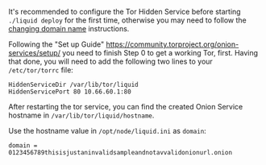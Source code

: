 It's recommended to configure the Tor Hidden Service before starting `./liquid deploy` for the first time, otherwise you may need to follow the [changing domain name](https://github.com/liquidinvestigations/docs/wiki/Maintenance#changing-domain-name) instructions.

Following the "Set up Guide" https://community.torproject.org/onion-services/setup/ you need to finish Step 0 to get a working Tor, first. Having that done, you will need to add the following two lines to your `/etc/tor/torrc` file:

```
HiddenServiceDir /var/lib/tor/liquid
HiddenServicePort 80 10.66.60.1:80
```

After restarting the tor service, you can find the created Onion Service hostname in `/var/lib/tor/liquid/hostname`.

Use the hostname value in `/opt/node/liquid.ini` as `domain`:

```
domain = 0123456789thisisjustaninvalidsampleandnotavvalidonionurl.onion
```
